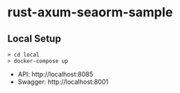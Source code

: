 # rust-axum-seaorm-sample
## Local Setup

```
> cd local
> docker-compose up
```

- API: http://localhost:8085
- Swagger: http://localhost:8001
